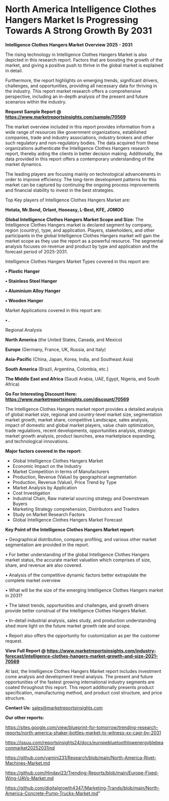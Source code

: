 # North America Intelligence Clothes Hangers Market Is Progressing Towards A Strong Growth By 2031

<Strong> Intelligence Clothes Hangers Market Overview 2025 - 2031</strong>

The rising technology in Intelligence Clothes Hangers Market is also depicted in this research report. Factors that are boosting the growth of the market, and giving a positive push to thrive in the global market is explained in detail.

Furthermore, the report highlights on emerging trends, significant drivers, challenges, and opportunities, providing all necessary data for thriving in the industry. This report market research offers a comprehensive perspective, including an in-depth analysis of the present and future scenarios within the industry.

<strong>Request Sample Report @ <a href=https://www.marketreportsinsights.com/sample/70569>https://www.marketreportsinsights.com/sample/70569</a></strong>

The market overview included in this report provides information from a wide range of resources like government organizations, established companies, trade and industry associations, industry brokers and other such regulatory and non-regulatory bodies. The data acquired from these organizations authenticate the Intelligence Clothes Hangers research report, thereby aiding the clients in better decision making. Additionally, the data provided in this report offers a contemporary understanding of the market dynamics.

The leading players are focusing mainly on technological advancements in order to improve efficiency. The long-term development patterns for this market can be captured by continuing the ongoing process improvements and financial stability to invest in the best strategies.

Top Key players of Intelligence Clothes Hangers Market are:

<strong>Hotata, Mr.Bond, Orlant, Hooeasy, L-Best, KFE, JOMOO</strong>

<strong><b>Global Intelligence Clothes Hangers Market Scope and Size:</b></strong>
The Intelligence Clothes Hangers market is declared segment by company, region (country), type, and application. Players, stakeholders, and other participants in the global Intelligence Clothes Hangers market will gain the market scope as they use the report as a powerful resource. The segmental analysis focuses on revenue and product by type and application and the forecast period of 2025-2031.

Intelligence Clothes Hangers Market Types covered in this report are:

<strong>• Plastic Hanger

• Stainless Steel Hanger

• Aluminium Alloy Hanger

• Wooden Hanger</strong>

Market Applications covered in this report are:

<strong>• .</strong> 

Regional Analysis

<strong>North America</strong> (the United States, Canada, and Mexico)

<strong>Europe</strong> (Germany, France, UK, Russia, and Italy)

<strong>Asia-Pacific</strong> (China, Japan, Korea, India, and Southeast Asia)

<strong>South America</strong> (Brazil, Argentina, Colombia, etc.)

<strong>The Middle East and Africa</strong> (Saudi Arabia, UAE, Egypt, Nigeria, and South Africa)

<strong>Go For Interesting Discount Here: <a href=https://www.marketreportsinsights.com/discount/70569>https://www.marketreportsinsights.com/discount/70569</a></strong>

The Intelligence Clothes Hangers market report provides a detailed analysis of global market size, regional and country-level market size, segmentation market growth, market share, competitive Landscape, sales analysis, impact of domestic and global market players, value chain optimization, trade regulations, recent developments, opportunities analysis, strategic market growth analysis, product launches, area marketplace expanding, and technological innovations.

<strong><b>Major factors covered in the report:</b></strong>
<ul>
  <li>Global Intelligence Clothes Hangers Market </li>
  <li>Economic Impact on the Industry</li>
  <li>Market Competition in terms of Manufacturers</li>
  <li>Production, Revenue (Value) by geographical segmentation</li>
  <li>Production, Revenue (Value), Price Trend by Type</li>
  <li>Market Analysis by Application</li>
  <li>Cost Investigation</li>
  <li>Industrial Chain, Raw material sourcing strategy and Downstream Buyers</li>
  <li>Marketing Strategy comprehension, Distributors and Traders</li>
  <li>Study on Market Research Factors</li>
  <li>Global Intelligence Clothes Hangers Market Forecast</li>
</ul>

<strong><b>Key Point of the Intelligence Clothes Hangers Market report:</b></strong>

• Geographical distribution, company profiling, and various other market segmentation are provided in the report.

• For better understanding of the global Intelligence Clothes Hangers market status, the accurate market valuation which comprises of size, share, and revenue are also covered.

• Analysis of the competitive dynamic factors better extrapolate the complete market overview

• What will be the size of the emerging Intelligence Clothes Hangers market in 2031?

• The latest trends, opportunities and challenges, and growth drivers provide better construal of the Intelligence Clothes Hangers Market.

• In-detail industrial analysis, sales study, and production understanding shed more light on the future market growth rate and scope.

• Report also offers the opportunity for customization as per the customer request.

<strong><b>View Full Report @ <a href=https://www.marketreportsinsights.com/industry-forecast/intelligence-clothes-hangers-market-growth-and-size-2021-70569>https://www.marketreportsinsights.com/industry-forecast/intelligence-clothes-hangers-market-growth-and-size-2021-70569</a></b></strong>


At last, the Intelligence Clothes Hangers Market report includes investment come analysis and development trend analysis. The present and future opportunities of the fastest growing international industry segments are coated throughout this report. This report additionally presents product specification, manufacturing method, and product cost structure, and price structure.

<strong>Contact Us:</strong>
sales@marketreportsinsights.com

<strong>Our other reports:</strong>

<a href=https://sites.google.com/view/blueprint-for-tomorrow/trending-research-reports/north-america-shaker-bottles-market-to-witness-xx-cagr-by-2031>https://sites.google.com/view/blueprint-for-tomorrow/trending-research-reports/north-america-shaker-bottles-market-to-witness-xx-cagr-by-2031</a>

<a href=https://issuu.com/reportsinsights24/docs/europebluetoothlowenergyblebeaconmarket20252031ind>https://issuu.com/reportsinsights24/docs/europebluetoothlowenergyblebeaconmarket20252031ind</a>

<a href=https://github.com/yamini231/Research/blob/main/North-America-Rivet-Machines-Market.md>https://github.com/yamini231/Research/blob/main/North-America-Rivet-Machines-Market.md</a>

<a href=https://github.com/Hindavi23/Trending-Reports/blob/main/Europe-Fixed-Wing-UAVs-Market.md>https://github.com/Hindavi23/Trending-Reports/blob/main/Europe-Fixed-Wing-UAVs-Market.md</a>

<a href=https://github.com/digitalgrowth4347/Marketing-Trands/blob/main/North-America-Concrete-Pump-Trucks-Market.md>https://github.com/digitalgrowth4347/Marketing-Trands/blob/main/North-America-Concrete-Pump-Trucks-Market.md</a>"
